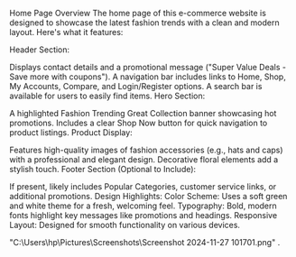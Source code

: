 Home Page Overview
The home page of this e-commerce website is designed to showcase the latest fashion trends with a clean and modern layout. Here's what it features:

Header Section:

Displays contact details and a promotional message ("Super Value Deals - Save more with coupons").
A navigation bar includes links to Home, Shop, My Accounts, Compare, and Login/Register options.
A search bar is available for users to easily find items.
Hero Section:

A highlighted Fashion Trending Great Collection banner showcasing hot promotions.
Includes a clear Shop Now button for quick navigation to product listings.
Product Display:

Features high-quality images of fashion accessories (e.g., hats and caps) with a professional and elegant design.
Decorative floral elements add a stylish touch.
Footer Section (Optional to Include):

If present, likely includes Popular Categories, customer service links, or additional promotions.
Design Highlights:
Color Scheme: Uses a soft green and white theme for a fresh, welcoming feel.
Typography: Bold, modern fonts highlight key messages like promotions and headings.
Responsive Layout: Designed for smooth functionality on various devices.

"C:\Users\hp\Pictures\Screenshots\Screenshot 2024-11-27 101701.png"
.
